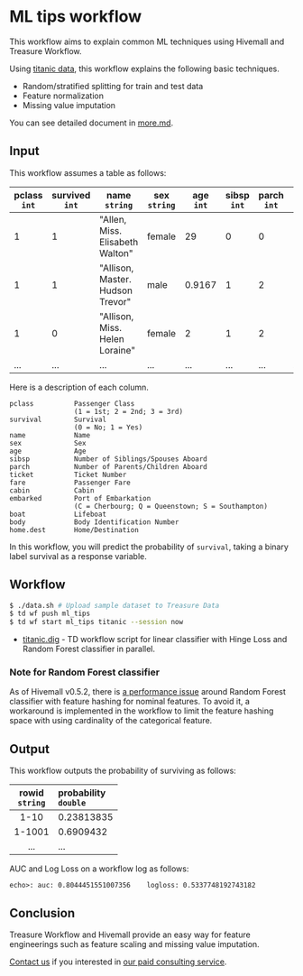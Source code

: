 # ML tips workflow

This workflow aims to explain common ML techniques using Hivemall and Treasure Workflow.

Using [titanic data](https://github.com/amueller/scipy-2017-sklearn/blob/master/notebooks/datasets/titanic3.csv), this workflow explains the following basic techniques.

- Random/stratified splitting for train and test data
- Feature normalization
- Missing value imputation

You can see detailed document in [more.md](docs/more.md).

## Input

This workflow assumes a table as follows:

|pclass<br/>`int`|survived<br/>`int`|name<br/>`string`|sex<br/>`string`|age<br/>`int`|sibsp<br/>`int`|parch<br/>`int`|ticket<br/>`string`|fare<br/>`double`|cabin<br/>`string`|embarked<br/>`string`|boat<br/>`string`|body<br/>`int`|home.dest<br/>`string`|
|---------|------|---------|--------|-------|-------|-------|--------|-------|-------|-----------|--------|---------|-------|
|1|1|"Allen, Miss. Elisabeth Walton"|female|29|0|0|24160|211.3375|B5|S|2||"St Louis, MO"|
|1|1|"Allison, Master. Hudson Trevor"|male|0.9167|1|2|113781|151.5500|C22 C26|S|11||"Montreal, PQ / Chesterville, ON"|
|1|0|"Allison, Miss. Helen Loraine"|female|2|1|2|113781|151.5500|C22 C26|S|||"Montreal, PQ / Chesterville, ON"|
|...|...|...|...|...|...|...|...|...|...|...|...|...|...|

Here is a description of each column.

    pclass          Passenger Class
                    (1 = 1st; 2 = 2nd; 3 = 3rd)
    survival        Survival
                    (0 = No; 1 = Yes)
    name            Name
    sex             Sex
    age             Age
    sibsp           Number of Siblings/Spouses Aboard
    parch           Number of Parents/Children Aboard
    ticket          Ticket Number
    fare            Passenger Fare
    cabin           Cabin
    embarked        Port of Embarkation
                    (C = Cherbourg; Q = Queenstown; S = Southampton)
    boat            Lifeboat
    body            Body Identification Number
    home.dest       Home/Destination

In this workflow, you will predict the probability of `survival`, taking a binary label survival as a response variable.

## Workflow

```sh
$ ./data.sh # Upload sample dataset to Treasure Data
$ td wf push ml_tips
$ td wf start ml_tips titanic --session now
```

- [titanic.dig](titanic.dig) - TD workflow script for linear classifier with Hinge Loss and Random Forest classifier in parallel.

### Note for Random Forest classifier

As of Hivemall v0.5.2, there is [a performance issue](https://issues.apache.org/jira/projects/HIVEMALL/issues/HIVEMALL-243) around Random Forest classifier with feature hashing for nominal features. To avoid it, a workaround is implemented in the workflow to limit the feature hashing space with using cardinality of the categorical feature.

## Output

This workflow outputs the probability of surviving as follows:

| rowid<br/>`string` | probability<br/>`double` |
|:---:|:---|
| 1-10 |0.23813835|
| 1-1001 |0.6909432|
| ... |...|

AUC and Log Loss on a workflow log as follows:

```
echo>: auc: 0.8044451551007356    logloss: 0.5337748192743182
```

## Conclusion

Treasure Workflow and Hivemall provide an easy way for feature engineerings such as feature scaling and missing value imputation.

[Contact us](https://www.treasuredata.com/contact_us) if you interested in [our paid consulting service](https://docs.treasuredata.com/articles/data-science-consultation).
